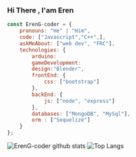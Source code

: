 ### Hi There , I'am Eren


```javascript
const ErenG-coder = {
    pronouns: "He" | "Him",
    code: ["Javascript","C++",],
    askMeAbout: ["web dev", "FRC"],
    technologies: {
        arduino:
        gameDevelopment:
        design:"Blender",
        frontEnd: {
            css: ["bootstrap"]
        },
        backEnd: {
            js: ["node", "express"]
        },
        databases: ["MongoDB", "MySql"],
        orm : ["Sequelize"]
    }
};
```
![ErenG-coder github stats](https://github-readme-stats.vercel.app/api?username=ErenG-coder&theme=tokyonight)
![Top Langs](https://github-readme-stats.vercel.app/api/top-langs/?username=ErenG-coder&layout=compact)

